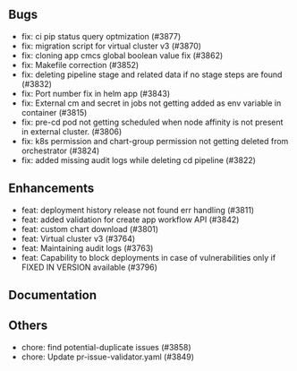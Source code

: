 ## Bugs
- fix: ci pip status query optmization (#3877)
- fix: migration script for virtual cluster v3 (#3870)
- fix: cloning app cmcs global boolean value fix (#3862)
- fix: Makefile correction (#3852)
- fix: deleting pipeline stage and related data if no stage steps are found (#3832)
- fix: Port number fix in helm app (#3843)
- fix: External cm and secret in jobs not getting added as env variable in container (#3815)
- fix: pre-cd pod not getting scheduled when node affinity is not present in external cluster. (#3806)
- fix: k8s permission and chart-group permission not getting deleted from orchestrator (#3824)
- fix: added missing audit logs while deleting cd pipeline (#3822)
## Enhancements
- feat: deployment history release not found err handling (#3811)
- feat: added validation for create app workflow API (#3842)
- feat: custom chart download (#3801)
- feat: Virtual cluster v3 (#3764)
- feat: Maintaining audit logs (#3763)
- feat: Capability to block deployments in case of vulnerabilities only if FIXED IN VERSION available  (#3796)
## Documentation
## Others
- chore: find potential-duplicate issues  (#3858)
- chore: Update pr-issue-validator.yaml (#3849)
